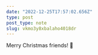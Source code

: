 ```yaml
---
date: "2022-12-25T17:57:02.656Z"
type: post 
post_type: note
slug: vkmo3y8xbalaho4018dr
---
```

Merry Christmas friends! 🎄